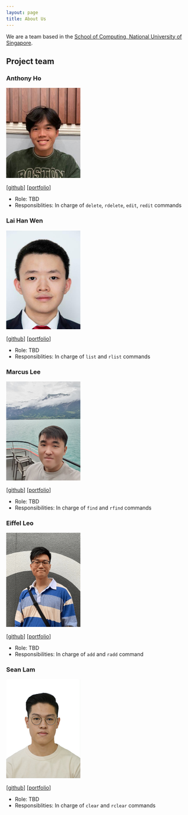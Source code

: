 ```yaml
---
layout: page
title: About Us
---
```


We are a team based in the [School of Computing, National University of Singapore](http://www.comp.nus.edu.sg).

## Project team

### Anthony Ho

<img src="images/anthonyhoth.png" width="200px">


[[github](https://github.com/anthonyhoth)]
[[portfolio](team/anthonyhoth.md)]

* Role: TBD
* Responsiblities: In charge of `delete`, `rdelete`, `edit`, `redit` commands

### Lai Han Wen

<img src="images/hanwenlai.png" width="200px">


[[github](https://github.com/hanwenlai)]
[[portfolio](team/hanwenlai.md)]

* Role: TBD
* Responsiblities: In charge of `list` and `rlist` commands

### Marcus Lee

<img src="images/marclzh.png" width="200px">

[[github](https://github.com/marclzh)]
[[portfolio](team/marclzh.md)]

* Role: TBD
* Responsibilities: In charge of `find` and `rfind` commands

### Eiffel Leo

<img src="images/eiffellkf.png" width="200px">

[[github](http://github.com/eiffellkf)]
[[portfolio](team/eiffellkf.md)]

* Role: TBD
* Responsibilities: In charge of `add` and `radd` command

### Sean Lam

<img src="images/ljxsean.png" width="200px">

[[github](https://github.com/ljxsean)]
[[portfolio](team/ljxsean.md)]

* Role: TBD
* Responsiblities: In charge of `clear` and `rclear` commands
